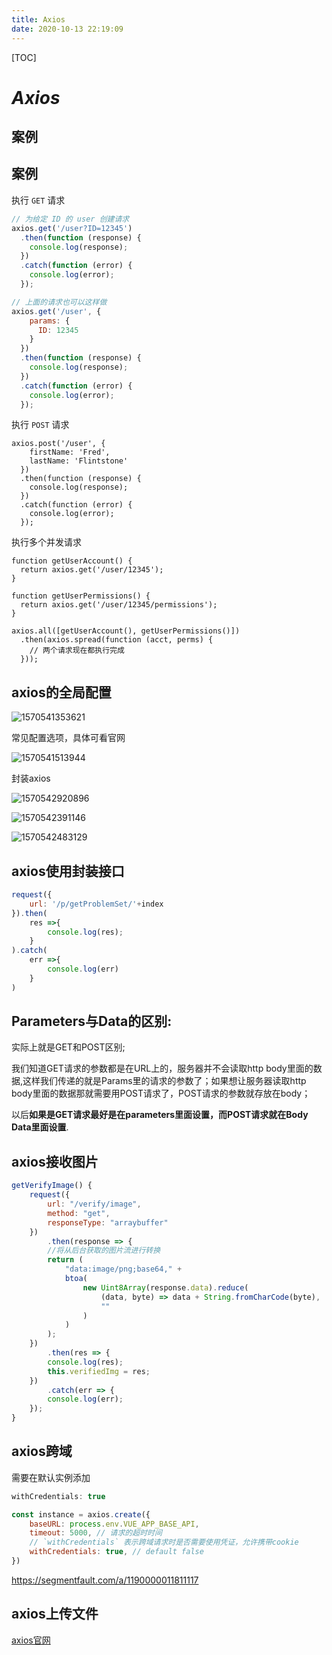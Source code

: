 ```yaml
---
title: Axios
date: 2020-10-13 22:19:09
---
```

[TOC]

# *Axios*

## 案例

## 案例

执行 `GET` 请求

```js
// 为给定 ID 的 user 创建请求
axios.get('/user?ID=12345')
  .then(function (response) {
    console.log(response);
  })
  .catch(function (error) {
    console.log(error);
  });

// 上面的请求也可以这样做
axios.get('/user', {
    params: {
      ID: 12345
    }
  })
  .then(function (response) {
    console.log(response);
  })
  .catch(function (error) {
    console.log(error);
  });
```

执行 `POST` 请求

```
axios.post('/user', {
    firstName: 'Fred',
    lastName: 'Flintstone'
  })
  .then(function (response) {
    console.log(response);
  })
  .catch(function (error) {
    console.log(error);
  });
```

执行多个并发请求

```
function getUserAccount() {
  return axios.get('/user/12345');
}

function getUserPermissions() {
  return axios.get('/user/12345/permissions');
}

axios.all([getUserAccount(), getUserPermissions()])
  .then(axios.spread(function (acct, perms) {
    // 两个请求现在都执行完成
  }));
```

## axios的全局配置

![1570541353621](imgs\1570541353621.png)

常见配置选项，具体可看官网

![1570541513944](imgs\1570541513944.png)

封装axios

![1570542920896](imgs\1570542920896.png)

![1570542391146](imgs\1570542391146.png)

![1570542483129](imgs\1570542483129.png)



## axios使用封装接口

```js
request({
    url: '/p/getProblemSet/'+index
}).then(
    res =>{
        console.log(res);
    }
).catch(
    err =>{
        console.log(err)
    }
)
```

## Parameters与Data的区别:

实际上就是GET和POST区别;

我们知道GET请求的参数都是在URL上的，服务器并不会读取http body里面的数据,这样我们传递的就是Params里的请求的参数了；如果想让服务器读取http body里面的数据那就需要用POST请求了，POST请求的参数就存放在body；

以后**如果是GET请求最好是在parameters里面设置，而POST请求就在Body Data里面设置**.



## axios接收图片

```js
getVerifyImage() {
    request({
        url: "/verify/image",
        method: "get",
        responseType: "arraybuffer"
    })
        .then(response => {
        //将从后台获取的图片流进行转换
        return (
            "data:image/png;base64," +
            btoa(
                new Uint8Array(response.data).reduce(
                    (data, byte) => data + String.fromCharCode(byte),
                    ""
                )
            )
        );
    })
        .then(res => {
        console.log(res);
        this.verifiedImg = res;
    })
        .catch(err => {
        console.log(err);
    });
}
```

## axios跨域

需要在默认实例添加

```js
withCredentials: true
```

```js
const instance = axios.create({
    baseURL: process.env.VUE_APP_BASE_API,  
    timeout: 5000, // 请求的超时时间
    // `withCredentials` 表示跨域请求时是否需要使用凭证，允许携带cookie
    withCredentials: true, // default false
})
```

https://segmentfault.com/a/1190000011811117

## axios上传文件

[axios官网](http://www.axios-js.com/)
